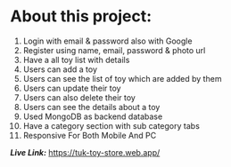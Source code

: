 # About this project:

1. Login with email & password also with Google
2. Register using name, email, password & photo url
3. Have a all toy list with details
4. Users can add a toy
5. Users can see the list of toy which are added by them
6. Users can update their toy
7. Users can also delete their toy
8. Users can see the details about a toy
9. Used MongoDB as backend database
10. Have a category section with sub category tabs
11. Responsive For Both Mobile And PC

**_Live Link:_** https://tuk-toy-store.web.app/
